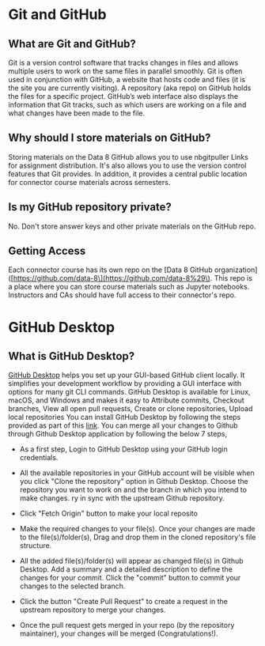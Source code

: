 # Git and GitHub

## What are Git and GitHub?

Git is a version control software that tracks changes in files and allows multiple users to work on the same files in parallel smoothly. Git is often used in conjunction with GitHub, a website that hosts code and files \(it is the site you are currently visiting\). A repository \(aka repo\) on GitHub holds the files for a specific project. GitHub’s web interface also displays the information that Git tracks, such as which users are working on a file and what changes have been made to the file.

## Why should I store materials on GitHub?

Storing materials on the Data 8 GitHub allows you to use nbgitpuller Links for assignment distribution. It's also allows you to use the version control features that Git provides. In addition, it provides a central public location for connector course materials across semesters.

## Is my GitHub repository private?

No. Don't store answer keys and other private materials on the GitHub repo.

## Getting Access

Each connector course has its own repo on the \[Data 8 GitHub organization\]\([https://github.com/data-8\](https://github.com/data-8%29\). This repo is a place where you can store course materials such as Jupyter notebooks. Instructors and CAs should have full access to their connector's repo.


# GitHub Desktop

## What is GitHub Desktop?

[GitHub Desktop](https://docs.github.com/en/desktop) helps you set up your GUI-based GitHub client locally. It simplifies your development workflow by providing a GUI interface with options for many git CLI commands. GitHub Desktop is available for Linux, macOS, and Windows and makes it easy to Attribute commits, Checkout branches, View all open pull requests, Create or clone repositories, Upload local repositories
You can install GitHub Desktop by following the steps provided as part of this [link](https://docs.github.com/en/desktop/installing-and-configuring-github-desktop). You can merge all your changes to Github through Github Desktop application by following the below 7 steps,

- As a first step, Login to GitHub Desktop using your GitHub login credentials.  

- All the available repositories in your GitHub account will be visible when you click "Clone the repository" option in Github Desktop. Choose the repository you want to work on and the branch in which you intend to make changes.
ry in sync with the upstream Github repository.

- Click "Fetch Origin" button to make your local reposito
- Make the required changes to your file(s). Once your changes are made to the file(s)/folder(s), Drag and drop them in the cloned repository's file structure.

- All the added file(s)/folder(s) will appear as changed file(s) in Github Desktop. Add a summary and a detailed description to define the changes for your commit. Click the "commit" button to commit your changes to the selected branch. 

- Click the button "Create Pull Request" to create a request in the upstream repository to merge your changes.

- Once the pull request gets merged in your repo (by the repository maintainer), your changes will be merged (Congratulations!).
